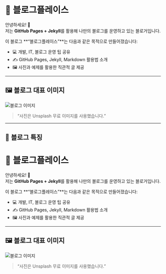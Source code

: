  # 🌟 블로그플레이스

안녕하세요! 👋  
저는 **GitHub Pages + Jekyll**를 활용해 나만의 블로그를 운영하고 있는 블로거입니다.  

이 블로그 **“블로그플레이스”**는 다음과 같은 목적으로 만들어졌습니다:

- 💻 개발, IT, 블로그 운영 팁 공유  
- ✍️ GitHub Pages, Jekyll, Markdown 활용법 소개  
- 🖼 사진과 예제를 활용한 직관적 글 제공  

---

## 🖼 블로그 대표 이미지
![블로그 이미지](https://images.unsplash.com/photo-1507525428034-b723cf961d3e?crop=entropy&cs=tinysrgb&fit=max&fm=jpg&ixid=MnwxfDB8MXxyYW5kb218MHx8bG9nYm98fHx8fHx8MTY5NjU3MjIyNg&ixlib=rb-4.0.3&q=80&w=1080)

> “사진은 Unsplash 무료 이미지를 사용했습니다.”

---

## 📝 블로그 특징
# 🌟 블로그플레이스

안녕하세요! 👋  
저는 **GitHub Pages + Jekyll**를 활용해 나만의 블로그를 운영하고 있는 블로거입니다.  

이 블로그 **“블로그플레이스”**는 다음과 같은 목적으로 만들어졌습니다:

- 💻 개발, IT, 블로그 운영 팁 공유  
- ✍️ GitHub Pages, Jekyll, Markdown 활용법 소개  
- 🖼 사진과 예제를 활용한 직관적 글 제공  

---

## 🖼 블로그 대표 이미지
![블로그 이미지](https://images.unsplash.com/photo-1507525428034-b723cf961d3e?crop=entropy&cs=tinysrgb&fit=max&fm=jpg&ixid=MnwxfDB8MXxyYW5kb218MHx8bG9nYm98fHx8fHx8MTY5NjU3MjIyNg&ixlib=rb-4.0.3&q=80&w=1080)

> “사진은 Unsplash 무료 이미지를 사용했습니다.”
